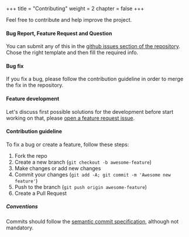 +++
title = "Contributing"
weight = 2
chapter = false
+++

Feel free to contribute and help improve the project.

#### Bug Report, Feature Request and Question
You can submit any of this in the [github issues section of the repository]((https://github.com/MDeLuise/plant-it/issues)). Chose the right template and then fill the required info.

#### Bug fix
If you fix a bug, please follow the contribution guideline in order to merge the fix in the repository.

#### Feature development
Let's discuss first possible solutions for the development before start working on that, please [open a feature request issue](https://github.com/MDeLuise/plant-it/issues/new?assignees=&labels=&projects=&template=fr.yml).

#### Contribution guideline
To fix a bug or create a feature, follow these steps:
1. Fork the repo
1. Create a new branch (`git checkout -b awesome-feature`)
1. Make changes or add new changes
1. Commit your changes (`git add -A; git commit -m 'Awesome new feature'`)
1. Push to the branch (`git push origin awesome-feature`)
1. Create a Pull Request

##### Conventions
Commits should follow the [semantic commit specification](https://www.conventionalcommits.org/en/v1.0.0/), although not mandatory.